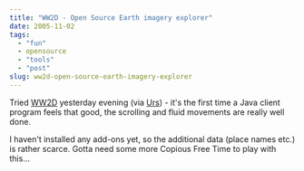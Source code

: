 ```yaml
---
title: "WW2D - Open Source Earth imagery explorer"
date: 2005-11-02
tags: 
  - "fun"
  - opensource
  - "tools"
  - "post"
slug: ww2d-open-source-earth-imagery-explorer
---
```


Tried [WW2D](http://ww2d.berlios.de) yesterday evening (via [Urs](http://www.circle.ch/blog/p1780.html)) - it's the first time a Java client program feels that good, the scrolling and fluid movements are really well done.

I haven't installed any add-ons yet, so the additional data (place names etc.) is rather scarce. Gotta need some more Copious Free Time to play with this...
